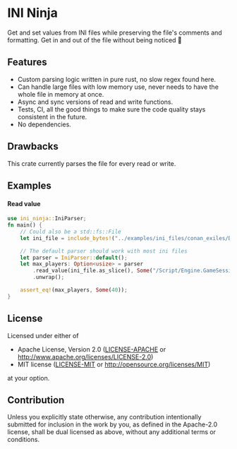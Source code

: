 # INI Ninja

Get and set values from INI files while preserving the file's comments and formatting.
Get in and out of the file without being noticed 🥷

## Features

- Custom parsing logic written in pure rust, no slow regex found here.
- Can handle large files with low memory use, never needs to have the whole file in memory at once.
- Async and sync versions of read and write functions.
- Tests, CI, all the good things to make sure the code quality stays consistent in the future.
- No dependencies.

## Drawbacks

This crate currently parses the file for every read or write.

## Examples

#### Read value

```rust
use ini_ninja::IniParser;
fn main() {
    // Could also be a std::fs::File
    let ini_file = include_bytes!("../examples/ini_files/conan_exiles/DefaultGame.ini");

    // The default parser should work with most ini files
    let parser = IniParser::default();
    let max_players: Option<usize> = parser
        .read_value(ini_file.as_slice(), Some("/Script/Engine.GameSession"), "MaxPlayers")
        .unwrap();

    assert_eq!(max_players, Some(40));
}
```
## License

Licensed under either of

 * Apache License, Version 2.0
   ([LICENSE-APACHE](LICENSE-APACHE) or <http://www.apache.org/licenses/LICENSE-2.0>)
 * MIT license
   ([LICENSE-MIT](LICENSE-MIT) or <http://opensource.org/licenses/MIT>)

at your option.

## Contribution

Unless you explicitly state otherwise, any contribution intentionally submitted
for inclusion in the work by you, as defined in the Apache-2.0 license, shall be
dual licensed as above, without any additional terms or conditions.
